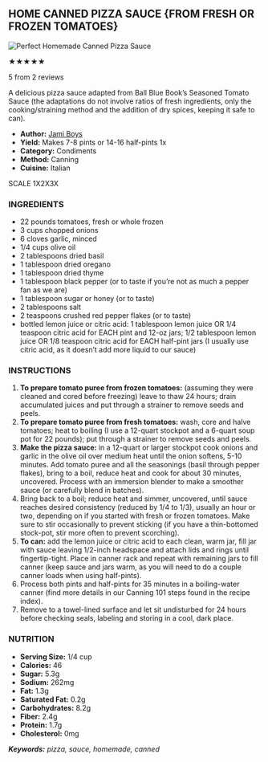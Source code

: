 
## HOME CANNED PIZZA SAUCE {FROM FRESH OR FROZEN TOMATOES}

![Perfect Homemade Canned Pizza Sauce](https://anoregoncottage.com/wp-content/uploads/2014/01/Homemade-Canned-Pizza-Sauce-150x150.jpg)

[](https://anoregoncottage.com/home-canned-pizza-sauce/2/#respond)

★★★★★

5  from  2  reviews

A delicious pizza sauce adapted from Ball Blue Book’s Seasoned Tomato Sauce (the adaptations do not involve ratios of fresh ingredients, only the cooking/straining method and the addition of dry spices, keeping it safe to can).

-   **Author:**  [Jami Boys](https://anoregoncottage.com/about/)
-   **Yield:**  Makes  7-8  pints or  14-16  half-pints  1x
-   **Category:**  Condiments
-   **Method:**  Canning
-   **Cuisine:**  Italian

SCALE  1X2X3X

### INGREDIENTS

-   22  pounds tomatoes, fresh or whole frozen
-   3 cups chopped onions
-   6  cloves garlic, minced
-   1/4 cups olive oil
-   2 tablespoons dried basil
-   1 tablespoon  dried oregano
-   1 tablespoon  dried thyme
-   1 tablespoon  black pepper (or to taste if you’re not as much a pepper fan as we are)
-   1 tablespoon  sugar or honey (or to taste)
-   2 tablespoons salt
-   2 teaspoons crushed red pepper flakes (or to taste)
-   bottled lemon juice or citric acid: 1 tablespoon lemon juice OR 1/4 teaspoon citric acid for EACH pint and 12-oz jars; 1/2 tablespoon lemon juice OR 1/8 teaspoon citric acid for EACH half-pint jars (I usually use citric acid, as it doesn’t add more liquid to our sauce)

### INSTRUCTIONS

1.  **To prepare tomato puree from frozen tomatoes:**  (assuming they were cleaned and cored before freezing) leave to thaw 24 hours; drain accumulated juices and put through a strainer to remove seeds and peels.
2.  **To prepare tomato puree from fresh tomatoes:**  wash, core and halve tomatoes; heat to boiling (I use a 12-quart stockpot and a 6-quart soup pot for 22 pounds); put through a strainer to remove seeds and peels.
3.  **Make the pizza sauce:**  in a 12-quart or larger stockpot cook onions and garlic in the olive oil over medium heat until the onion softens, 5-10 minutes. Add tomato puree and all the seasonings (basil through pepper flakes), bring to a boil, reduce heat and cook for about 30 minutes, uncovered. Process with an immersion blender to make a smoother sauce (or carefully blend in batches).
4.  Bring back to a boil; reduce heat and simmer, uncovered, until sauce reaches desired consistency (reduced by 1/4 to 1/3), usually an hour or two, depending on if you started with fresh or frozen tomatoes. Make sure to stir occasionally to prevent sticking (if you have a thin-bottomed stock-pot, stir more often to prevent scorching).
5.  **To can:**  add the lemon juice or citric acid to each clean, warm jar, fill jar with sauce leaving 1/2-inch headspace and attach lids and rings until fingertip-tight. Place in canner rack and repeat with remaining jars to fill canner (keep sauce and jars warm, as you will need to do a couple canner loads when using half-pints).
6.  Process both pints and half-pints for 35 minutes in a boiling-water canner (find more details in our Canning 101 steps found in the recipe index).
7.  Remove to a towel-lined surface and let sit undisturbed for 24 hours before checking seals, labeling and storing in a cool, dark place.

### NUTRITION

-   **Serving Size:**  1/4 cup
-   **Calories:**  46
-   **Sugar:**  5.3g
-   **Sodium:**  262mg
-   **Fat:**  1.3g
-   **Saturated Fat:**  0.2g
-   **Carbohydrates:**  8.2g
-   **Fiber:**  2.4g
-   **Protein:**  1.7g
-   **Cholesterol:**  0mg

_**Keywords:**  pizza, sauce, homemade, canned_
